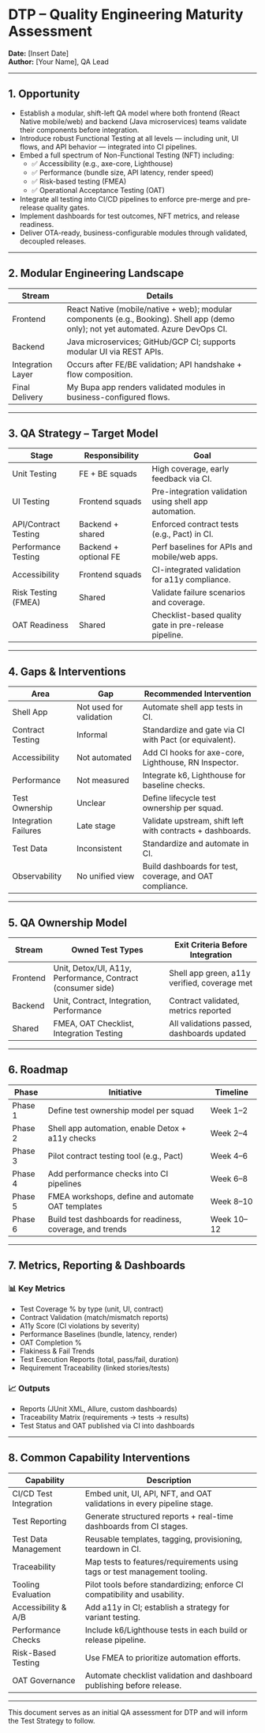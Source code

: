 # DTP – Quality Engineering Maturity Assessment

**Date:** [Insert Date]  
**Author:** [Your Name], QA Lead

---

## 1. Opportunity

- Establish a modular, shift-left QA model where both frontend (React Native mobile/web) and backend (Java microservices) teams validate their components before integration.
- Introduce robust Functional Testing at all levels — including unit, UI flows, and API behavior — integrated into CI pipelines.
- Embed a full spectrum of Non-Functional Testing (NFT) including:
  - ✅ Accessibility (e.g., axe-core, Lighthouse)
  - ✅ Performance (bundle size, API latency, render speed)
  - ✅ Risk-based testing (FMEA)
  - ✅ Operational Acceptance Testing (OAT)
- Integrate all testing into CI/CD pipelines to enforce pre-merge and pre-release quality gates.
- Implement dashboards for test outcomes, NFT metrics, and release readiness.
- Deliver OTA-ready, business-configurable modules through validated, decoupled releases.

---

## 2. Modular Engineering Landscape

| Stream            | Details                                                                 |
|-------------------|-------------------------------------------------------------------------|
| Frontend          | React Native (mobile/native + web); modular components (e.g., Booking). Shell app (demo only); not yet automated. Azure DevOps CI. |
| Backend           | Java microservices; GitHub/GCP CI; supports modular UI via REST APIs.   |
| Integration Layer | Occurs after FE/BE validation; API handshake + flow composition.        |
| Final Delivery    | My Bupa app renders validated modules in business-configured flows.     |

---

## 3. QA Strategy – Target Model

| Stage                | Responsibility           | Goal                                                             |
|----------------------|--------------------------|------------------------------------------------------------------|
| Unit Testing         | FE + BE squads           | High coverage, early feedback via CI.                           |
| UI Testing           | Frontend squads          | Pre-integration validation using shell app automation.          |
| API/Contract Testing | Backend + shared         | Enforced contract tests (e.g., Pact) in CI.                     |
| Performance Testing  | Backend + optional FE    | Perf baselines for APIs and mobile/web apps.                    |
| Accessibility        | Frontend squads          | CI-integrated validation for a11y compliance.                   |
| Risk Testing (FMEA)  | Shared                   | Validate failure scenarios and coverage.                        |
| OAT Readiness        | Shared                   | Checklist-based quality gate in pre-release pipeline.           |

---

## 4. Gaps & Interventions

| Area                 | Gap                            | Recommended Intervention                                          |
|----------------------|---------------------------------|-------------------------------------------------------------------|
| Shell App            | Not used for validation         | Automate shell app tests in CI.                                   |
| Contract Testing     | Informal                        | Standardize and gate via CI with Pact (or equivalent).            |
| Accessibility        | Not automated                   | Add CI hooks for axe-core, Lighthouse, RN Inspector.              |
| Performance          | Not measured                    | Integrate k6, Lighthouse for baseline checks.                     |
| Test Ownership       | Unclear                         | Define lifecycle test ownership per squad.                        |
| Integration Failures | Late stage                      | Validate upstream, shift left with contracts + dashboards.        |
| Test Data            | Inconsistent                    | Standardize and automate in CI.                                   |
| Observability        | No unified view                 | Build dashboards for test, coverage, and OAT compliance.          |

---

## 5. QA Ownership Model

| Stream    | Owned Test Types                                           | Exit Criteria Before Integration                                 |
|-----------|-------------------------------------------------------------|------------------------------------------------------------------|
| Frontend  | Unit, Detox/UI, A11y, Performance, Contract (consumer side) | Shell app green, a11y verified, coverage met                     |
| Backend   | Unit, Contract, Integration, Performance                    | Contract validated, metrics reported                             |
| Shared    | FMEA, OAT Checklist, Integration Testing                    | All validations passed, dashboards updated                       |

---

## 6. Roadmap

| Phase    | Initiative                                                | Timeline   |
|----------|------------------------------------------------------------|------------|
| Phase 1  | Define test ownership model per squad                     | Week 1–2   |
| Phase 2  | Shell app automation, enable Detox + a11y checks          | Week 2–4   |
| Phase 3  | Pilot contract testing tool (e.g., Pact)                  | Week 4–6   |
| Phase 4  | Add performance checks into CI pipelines                  | Week 6–8   |
| Phase 5  | FMEA workshops, define and automate OAT templates         | Week 8–10  |
| Phase 6  | Build test dashboards for readiness, coverage, and trends | Week 10–12 |

---

## 7. Metrics, Reporting & Dashboards

### 📊 Key Metrics

- Test Coverage % by type (unit, UI, contract)
- Contract Validation (match/mismatch reports)
- A11y Score (CI violations by severity)
- Performance Baselines (bundle, latency, render)
- OAT Completion %
- Flakiness & Fail Trends
- Test Execution Reports (total, pass/fail, duration)
- Requirement Traceability (linked stories/tests)

### 📈 Outputs

- Reports (JUnit XML, Allure, custom dashboards)
- Traceability Matrix (requirements → tests → results)
- Test Status and OAT published via CI into dashboards

---

## 8. Common Capability Interventions

| Capability              | Description                                                                    |
|-------------------------|--------------------------------------------------------------------------------|
| CI/CD Test Integration  | Embed unit, UI, API, NFT, and OAT validations in every pipeline stage.         |
| Test Reporting          | Generate structured reports + real-time dashboards from CI stages.            |
| Test Data Management    | Reusable templates, tagging, provisioning, teardown in CI.                     |
| Traceability            | Map tests to features/requirements using tags or test management tooling.     |
| Tooling Evaluation      | Pilot tools before standardizing; enforce CI compatibility and usability.      |
| Accessibility & A/B     | Add a11y in CI; establish a strategy for variant testing.                      |
| Performance Checks      | Include k6/Lighthouse tests in each build or release pipeline.                 |
| Risk-Based Testing      | Use FMEA to prioritize automation efforts.                                     |
| OAT Governance          | Automate checklist validation and dashboard publishing before release.        |

---

This document serves as an initial QA assessment for DTP and will inform the Test Strategy to follow.
